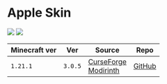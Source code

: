 # Apple Skin

![](https://media.forgecdn.net/avatars/thumbnails/47/527/256/256/636066936394500688.png)
![](https://i.imgur.com/tmImVqo.gif)

| Minecraft ver | Ver     | Source                                                                                                               | Repo                                             |
| ------------- | ------- | -------------------------------------------------------------------------------------------------------------------- | ------------------------------------------------ |
| `1.21.1`      | `3.0.5` | [CurseForge](https://www.curseforge.com/minecraft/mc-mods/appleskin)<br>[Modirinth](https://modrinth.com/mod/appleskin) | [GitHub](https://github.com/squeek502/AppleSkin) |
